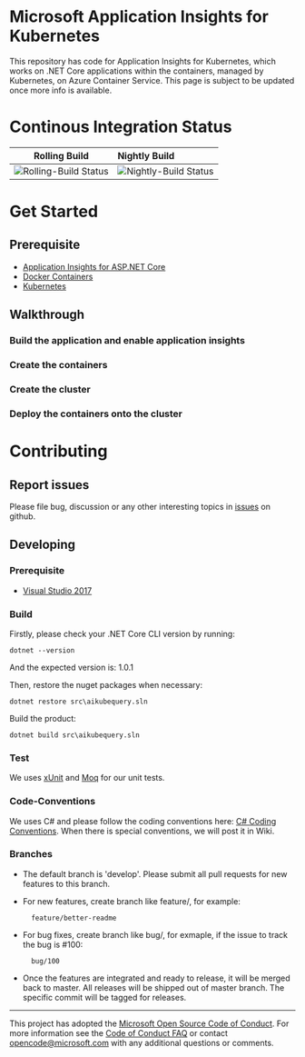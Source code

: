 Microsoft Application Insights for Kubernetes
==
This repository has code for Application Insights for Kubernetes, which works on .NET Core applications within the containers, managed by Kubernetes, on Azure Container Service.
This page is subject to be updated once more info is available.

# Continous Integration Status
|Rolling Build                    | Nightly Build                |
|---------------------------------|:-----------------------------|
|![Rolling-Build Status](https://devdiv.visualstudio.com/_apis/public/build/definitions/0bdbc590-a062-4c3f-b0f6-9383f67865ee/5974/badge) | ![Nightly-Build Status](https://devdiv.visualstudio.com/_apis/public/build/definitions/0bdbc590-a062-4c3f-b0f6-9383f67865ee/5976/badge) |

# Get Started
## Prerequisite
* [Application Insights for ASP.NET Core](https://github.com/Microsoft/ApplicationInsights-aspnetcore)
* [Docker Containers](https://www.docker.com/)
* [Kubernetes](https://kubernetes.io/)

## Walkthrough
### Build the application and enable application insights
### Create the containers
### Create the cluster
### Deploy the containers onto the cluster

# Contributing
## Report issues
Please file bug, discussion or any other interesting topics in [issues](https://github.com/Microsoft/ApplicationInsights-Kubernetes/issues) on github.

## Developing
### Prerequisite
* [Visual Studio 2017](https://www.visualstudio.com/downloads/)

### Build
Firstly, please check your .NET Core CLI version by running:

    dotnet --version

And the expected version is: 1.0.1

Then, restore the nuget packages when necessary:

    dotnet restore src\aikubequery.sln

Build the product:

    dotnet build src\aikubequery.sln

### Test
We uses [xUnit](https://xunit.github.io/) and [Moq](https://github.com/Moq/moq4/wiki/Quickstart) for our unit tests.

### Code-Conventions
We uses C# and please follow the coding conventions here: [C# Coding Conventions](https://msdn.microsoft.com/en-us/library/ff926074.aspx). When there is special conventions, we will post it in Wiki.

### Branches
* The default branch is 'develop'. Please submit all pull requests for new features to this branch.
* For new features, create branch like feature/<feature-name>, for example:

    
        feature/better-readme

* For bug fixes, create branch like bug/<issue-number>, for exmaple, if the issue to track the bug is #100:
        
        bug/100

* Once the features are integrated and ready to release, it will be merged back to master. All releases will be shipped out of master branch. The specific commit will be tagged for releases.

---
This project has adopted the [Microsoft Open Source Code of Conduct](https://opensource.microsoft.com/codeofconduct/). For more information see the [Code of Conduct FAQ](https://opensource.microsoft.com/codeofconduct/faq/) or contact [opencode@microsoft.com](mailto:opencode@microsoft.com) with any additional questions or comments.
